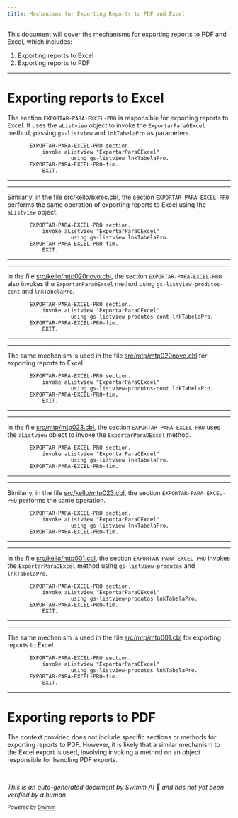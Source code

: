 ```yaml
---
title: Mechanisms for Exporting Reports to PDF and Excel
---
```

This document will cover the mechanisms for exporting reports to PDF and Excel, which includes:

1. Exporting reports to Excel
2. Exporting reports to PDF

<SwmSnippet path="/src/bxrec.cbl" line="827">

---

# Exporting reports to Excel

The section <SwmToken path="src/bxrec.cbl" pos="827:1:7" line-data="       EXPORTAR-PARA-EXCEL-PRO section.">`EXPORTAR-PARA-EXCEL-PRO`</SwmToken> is responsible for exporting reports to Excel. It uses the <SwmToken path="src/bxrec.cbl" pos="828:3:3" line-data="           invoke aListview &quot;ExportarParaOExcel&quot;">`aListview`</SwmToken> object to invoke the <SwmToken path="src/bxrec.cbl" pos="828:6:6" line-data="           invoke aListview &quot;ExportarParaOExcel&quot;">`ExportarParaOExcel`</SwmToken> method, passing <SwmToken path="src/bxrec.cbl" pos="829:3:5" line-data="                    using gs-listview lnkTabelaPro.">`gs-listview`</SwmToken> and <SwmToken path="src/bxrec.cbl" pos="829:7:7" line-data="                    using gs-listview lnkTabelaPro.">`lnkTabelaPro`</SwmToken> as parameters.

```cobol
       EXPORTAR-PARA-EXCEL-PRO section.
           invoke aListview "ExportarParaOExcel"
                    using gs-listview lnkTabelaPro.
       EXPORTAR-PARA-EXCEL-PRO-fim.
           EXIT.
```

---

</SwmSnippet>

<SwmSnippet path="/src/kello/bxrec.cbl" line="827">

---

Similarly, in the file <SwmPath>[src/kello/bxrec.cbl](src/kello/bxrec.cbl)</SwmPath>, the section <SwmToken path="src/kello/bxrec.cbl" pos="827:1:7" line-data="       EXPORTAR-PARA-EXCEL-PRO section.">`EXPORTAR-PARA-EXCEL-PRO`</SwmToken> performs the same operation of exporting reports to Excel using the <SwmToken path="src/kello/bxrec.cbl" pos="828:3:3" line-data="           invoke aListview &quot;ExportarParaOExcel&quot;">`aListview`</SwmToken> object.

```cobol
       EXPORTAR-PARA-EXCEL-PRO section.
           invoke aListview "ExportarParaOExcel"
                    using gs-listview lnkTabelaPro.
       EXPORTAR-PARA-EXCEL-PRO-fim.
           EXIT.
```

---

</SwmSnippet>

<SwmSnippet path="/src/kello/mtp020novo.cbl" line="1559">

---

In the file <SwmPath>[src/kello/mtp020novo.cbl](src/kello/mtp020novo.cbl)</SwmPath>, the section <SwmToken path="src/kello/mtp020novo.cbl" pos="1559:1:7" line-data="       EXPORTAR-PARA-EXCEL-PRO section.">`EXPORTAR-PARA-EXCEL-PRO`</SwmToken> also invokes the <SwmToken path="src/kello/mtp020novo.cbl" pos="1560:6:6" line-data="           invoke aListview &quot;ExportarParaOExcel&quot;">`ExportarParaOExcel`</SwmToken> method using <SwmToken path="src/kello/mtp020novo.cbl" pos="1561:3:9" line-data="                    using gs-listview-produtos-cont lnkTabelaPro.">`gs-listview-produtos-cont`</SwmToken> and <SwmToken path="src/kello/mtp020novo.cbl" pos="1561:11:11" line-data="                    using gs-listview-produtos-cont lnkTabelaPro.">`lnkTabelaPro`</SwmToken>.

```cobol
       EXPORTAR-PARA-EXCEL-PRO section.
           invoke aListview "ExportarParaOExcel"
                    using gs-listview-produtos-cont lnkTabelaPro.
       EXPORTAR-PARA-EXCEL-PRO-fim.
           EXIT.
```

---

</SwmSnippet>

<SwmSnippet path="/src/mtp/mtp020novo.cbl" line="1559">

---

The same mechanism is used in the file <SwmPath>[src/mtp/mtp020novo.cbl](src/mtp/mtp020novo.cbl)</SwmPath> for exporting reports to Excel.

```cobol
       EXPORTAR-PARA-EXCEL-PRO section.
           invoke aListview "ExportarParaOExcel"
                    using gs-listview-produtos-cont lnkTabelaPro.
       EXPORTAR-PARA-EXCEL-PRO-fim.
           EXIT.
```

---

</SwmSnippet>

<SwmSnippet path="/src/mtp/mtp023.cbl" line="562">

---

In the file <SwmPath>[src/mtp/mtp023.cbl](src/mtp/mtp023.cbl)</SwmPath>, the section <SwmToken path="src/mtp/mtp023.cbl" pos="562:1:7" line-data="       EXPORTAR-PARA-EXCEL-PRO section.">`EXPORTAR-PARA-EXCEL-PRO`</SwmToken> uses the <SwmToken path="src/mtp/mtp023.cbl" pos="563:3:3" line-data="           invoke aListview &quot;ExportarParaOExcel&quot;">`aListview`</SwmToken> object to invoke the <SwmToken path="src/mtp/mtp023.cbl" pos="563:6:6" line-data="           invoke aListview &quot;ExportarParaOExcel&quot;">`ExportarParaOExcel`</SwmToken> method.

```cobol
       EXPORTAR-PARA-EXCEL-PRO section.
           invoke aListview "ExportarParaOExcel"
                    using gs-listview lnkTabelaPro.
       EXPORTAR-PARA-EXCEL-PRO-fim.
```

---

</SwmSnippet>

<SwmSnippet path="/src/kello/mtp023.cbl" line="562">

---

Similarly, in the file <SwmPath>[src/kello/mtp023.cbl](src/kello/mtp023.cbl)</SwmPath>, the section <SwmToken path="src/kello/mtp023.cbl" pos="562:1:7" line-data="       EXPORTAR-PARA-EXCEL-PRO section.">`EXPORTAR-PARA-EXCEL-PRO`</SwmToken> performs the same operation.

```cobol
       EXPORTAR-PARA-EXCEL-PRO section.
           invoke aListview "ExportarParaOExcel"
                    using gs-listview lnkTabelaPro.
       EXPORTAR-PARA-EXCEL-PRO-fim.
```

---

</SwmSnippet>

<SwmSnippet path="/src/kello/mtp001.cbl" line="448">

---

In the file <SwmPath>[src/kello/mtp001.cbl](src/kello/mtp001.cbl)</SwmPath>, the section <SwmToken path="src/kello/mtp001.cbl" pos="448:1:7" line-data="       EXPORTAR-PARA-EXCEL-PRO section.">`EXPORTAR-PARA-EXCEL-PRO`</SwmToken> invokes the <SwmToken path="src/kello/mtp001.cbl" pos="449:6:6" line-data="           invoke aListview &quot;ExportarParaOExcel&quot;">`ExportarParaOExcel`</SwmToken> method using <SwmToken path="src/kello/mtp001.cbl" pos="450:3:7" line-data="                    using gs-listview-produtos lnkTabelaPro.">`gs-listview-produtos`</SwmToken> and <SwmToken path="src/kello/mtp001.cbl" pos="450:9:9" line-data="                    using gs-listview-produtos lnkTabelaPro.">`lnkTabelaPro`</SwmToken>.

```cobol
       EXPORTAR-PARA-EXCEL-PRO section.
           invoke aListview "ExportarParaOExcel"
                    using gs-listview-produtos lnkTabelaPro.
       EXPORTAR-PARA-EXCEL-PRO-fim.
           EXIT.
```

---

</SwmSnippet>

<SwmSnippet path="/src/mtp/mtp001.cbl" line="448">

---

The same mechanism is used in the file <SwmPath>[src/mtp/mtp001.cbl](src/mtp/mtp001.cbl)</SwmPath> for exporting reports to Excel.

```cobol
       EXPORTAR-PARA-EXCEL-PRO section.
           invoke aListview "ExportarParaOExcel"
                    using gs-listview-produtos lnkTabelaPro.
       EXPORTAR-PARA-EXCEL-PRO-fim.
           EXIT.
```

---

</SwmSnippet>

# Exporting reports to PDF

The context provided does not include specific sections or methods for exporting reports to PDF. However, it is likely that a similar mechanism to the Excel export is used, involving invoking a method on an object responsible for handling PDF exports.

&nbsp;

*This is an auto-generated document by Swimm AI 🌊 and has not yet been verified by a human*

<SwmMeta version="3.0.0" repo-id="Z2l0aHViJTNBJTNBa2VsbG8lM0ElM0Fzd2ltbWlv" repo-name="kello"><sup>Powered by [Swimm](/)</sup></SwmMeta>
